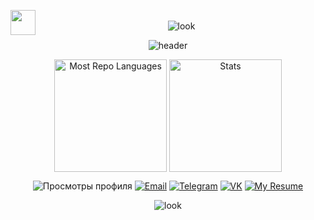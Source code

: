 <div align="center">
  
<img src="https://media1.giphy.com/media/OfgFXNVi8gnEXvbske/giphy.gif" height="40" align="left"> <br>
![look](https://user-images.githubusercontent.com/96011603/211858547-fafd92a4-b773-4c46-94d8-518ff3ce5036.gif)


<!-- кто прочитал тот гей / whoever read it is gay -->
<!--
⠀ ⠀⠀⠀⠀⠀⠀⠀⠀⠀⠀⠀⠀⠀⠀⠀⠀⠀⠀⠀⠀⠀⠀⠀⠀⠀⠀⠀⠀⠀⠀⠀⠀⣀⣀⣀⣀⣀⠀⠀⠀⠀⠀⠀⠀⠀⠀⠀⠀
⠀⠀⠀⠀⠀⠀⠀⠀⠀⠀⠀⠀⠀⠀⠀⠀⠀⠀⠀⠀⠀⠀⠀⠀⠀⠀⠀⠀⠀⠀⠀⠀⢀⣾⠋⠉⠉⠉⠙⠛⠻⢶⣤⡀⠀⠀⠀⠀⠀⠀
⠀⠀⠀⠀⠀⠀⠀⠀⠀⠀⠀⠀⠀⠀⠀⠀⠀⠀⠀⠀⠀⠀⠀⠀⠀⠀⠀⠀⠀⠀⠀⣠⡾⠁⠀⠀⠀⠀⠀⠀⠀⠀⠈⢻⡆⠀⠀⠀⠀⠀
⠀⠀⠀⠀⠀⠀⠀⠀⠀⠀⠀⠀⠀⠀⠀⠀⠀⠀⠀⠀⠀⠀⠀⠀⠀⠀⢀⣀⣀⣠⣴⠟⠀⠀⠀⠀⠀⠀⠀⠀⠀⠀⣠⡟⠁⠀⠀⠀⠀⠀
⠀⠀⠀⠀⠀⠀⠀⠀⠀⠀⠀⠀⠀⠀⠀⠀⠀⠀⠀⠀⠀⢀⣠⣴⠶⠟⠛⠉⠉⠁⠀⠀⠀⠀⠀⠀⠀⠀⠀⠀⠀⢰⡟⠀⠀⠀⠀⠀⠀⠀
⠀⠀⠀⠀⠀⠀⠀⠀⠀⠀⠀⠀⠀⠀⠀⠀⠀⣀⣠⣴⠾⠛⠉⠀⠀⠀⠀⠀⠀⠀⠀⠀⠀⠀⠀⠀⠀⠀⠀⠀⢀⣾⠁⠀⠀⠀⠀⠀⠀⠀
⠀⠀⠀⠀⠀⠀⠀⠀⠀⠀⠀⠀⠀⣠⡶⠛⠛⠋⠉⠀⠀⠀⠀⠀⠀⠀⠀⠀⠀⠀⠀⠀⠀⠀⠀⠀⠀⠀⠀⣴⠟⠁⠀⠀⠀⠀⠀⠀⠀⠀
⠀⠀⠀⠀⠀⠀⠀⠀⠀⠀⠀⠀⣰⡟⠀⠀⠀⠀⠀⠀⠀⠀⠀⠀⠀⠀⠀⠀⠀⠀⠀⠀⠀⠀⠀⠀⠀⢀⣾⠋⠀⠀⠀⠀⠀⠀⠀⠀⠀⠀
⠀⠀⠀⠀⠀⠀⠀⠀⠀⠀⣴⠞⠋⠀⠀⠀⠀⣠⣴⠶⠶⣦⡀⠀⠀⠀⠀⠀⠀⠀⠀⠀⠀⠀⠀⠀⣠⡿⠁⠀⠀⠀⠀⠀⠀⠀⠀⠀⠀⠀
⠀⠀⠀⠀⠀⠀⠀⠀⠀⠀⢿⣄⣀⣀⣤⡴⠟⠋⠀⠀⠀⠘⣷⡀⠀⠀⠀⠀⠀⠀⠀⠀⠀⠀⠀⣰⠟⠀⠀⠀⠀⠀⠀⠀⠀⠀⠀⠀⠀⠀
⠀⠀⠀⠀⠀⠀⠀⠀⠀⠀⢰⣟⠉⠙⢷⣄⠀⠀⠀⠀⠀⠀⠘⣷⠀⠀⠀⠀⠀⠀⠀⠀⠀⠀⣼⠏⠀⠀⠀⠀⠀⠀⠀⠀⠀⠀⠀⠀⠀⠀
⠀⠀⠀⠀⠀⠀⠀⠀⠀⠀⠀⠙⣷⡀⠀⠹⣧⡀⠀⠀⠀⠀⠀⣼⠃⠀⠀⠀⠀⠀⠀⠀⢀⣾⠃⠀⠀⠀⠀⠀⠀⠀⠀⠀⠀⠀⠀⠀⠀⠀
⠀⠀⠀⠀⠀⠀⠀⠀⠀⠀⠀⠀⠘⣷⡀⠀⠈⠛⣷⣤⣴⠶⠟⠃⠀⠀⠀⠀⠀⠀⠀⢀⣾⠃⠀⠀⠀⠀⠀⠀⠀⠀⠀⠀⠀⠀⠀⠀⠀⠀
⠀⠀⠀⠀⠀⠀⠀⠀⠀⠀⠀⠀⠀⠘⣷⡀⠀⠀⠈⠀⠀⠀⠀⠀⠀⠀⠀⠀⠀⠀⢀⣾⠃⠀⠀⠀⠀⠀⠀⠀⠀⠀⠀⠀⠀⠀⠀⠀⠀⠀
⠀⠀⠀⠀⠀⠀⠀⠀⠀⠀⠀⠀⠀⠀⠈⢷⣄⠀⠀⠀⠀⠀⠀⠀⠀⠀⠀⠀⠀⠀⢸⡇⠀⠀⠀⠀⠀⠀⠀⠀⠀⠀⠀⠀⠀⠀⠀⠀⠀⠀
⠀⠀⠀⠀⠀⠀⠀⠀⠀⠀⠀⠀⠀⠀⠀⠀⠙⠻⠟⠛⣻⡿⠀⠀⠀⠀⠀⢀⣤⡾⠛⠀⠀⠀⠀⠀⠀⠀⠀⠀⠀⠀⠀⠀⠀⠀⠀⠀⠀⠀
⠀⠀⠀⠀⠀⠀⠀⠀⠀⠀⠀⠀⠀⠀⠀⠀⠀⠀⣠⡾⠋⠀⠀⠀⠀⢀⣴⠟⣿⠀⠀⠀⠀⠀⠀⠀⠀⠀⠀⠀⠀⠀⠀⠀⠀⠀⠀⠀⠀⠀
⠀⠀⠀⠀⠀⠀⠀⠀⠀⠀⠀⠀⠀⠀⠀⠀⠀⣴⠟⠀⠀⠀⠀⣠⣾⡿⠁⢀⣿⠀⠀⠀⠀⠀⠀⠀⠀⠀⠀⠀⠀⠀⠀⠀⠀⠀⠀⠀⠀⠀
⠀⠀⠀⠀⠀⠀⠀⠀⠀⠀⠀⠀⠀⠀⠀⠀⣼⠏⠀⠀⠀⢀⡾⢫⣿⠁⠀⣼⠇⠀⠀⠀⠀⠀⠀⠀⠀⠀⠀⠀⠀⠀⠀⠀⠀⠀⠀⠀⠀⠀
⠀⠀⠀⠀⠀⠀⠀⠀⠀⠀⠀⠀⠀⠀⢀⡾⠃⠀⠀⢀⣴⠟⢡⡟⣿⠀⠀⣿⠀⠀⠀⠀⠀⠀⠀⠀⠀⠀⠀⠀⠀⠀⠀⠀⠀⠀⠀⠀⠀⠀
⠀⠀⠀⠀⠀⠀⠀⠀⠀⠀⠀⠀⠀⣰⠟⠁⠀⠀⣰⠟⠁⢠⡿⠀⢿⡄⢰⡟⠀⠀⠀⠀⠀⠀⠀⠀⠀⠀⠀⠀⠀⠀⠀⠀⠀⠀⠀⠀⠀⠀
⠀⠀⠀⠀⠀⠀⠀⠀⠀⠀⠀⠀⣼⠏⠀⠀⢠⣾⠋⠀⢀⡿⠁⠀⠈⠛⠿⠃⠀⠀⠀⠀⠀⠀⠀⠀⠀⠀⠀⠀⠀⠀⠀⠀⠀⠀⠀⠀⠀⠀
⠀⠀⠀⠀⠀⠀⠀⠀⠀⠀⠀⢸⡏⠀⠀⣴⢿⡟⠀⠀⣾⠃⠀⠀⠀⠀⠀⠀⠀⠀⠀⠀⠀⠀⠀⠀⠀⠀⠀⠀⠀⠀⠀⠀⠀⠀⠀⠀⠀⠀
⠀⠀⠀⠀⠀⠀⠀⠀⠀⠀⠀⠈⢷⣄⣾⠋⠘⣧⡀⢰⡟⠀⠀⠀⠀⠀⠀⠀⠀⠀⠀⠀⠀⠀⠀⠀⠀⠀⠀⠀⠀⠀⠀⠀⠀⠀⠀⠀⠀⠀
⠀⠀⠀⠀⠀⠀⠀⠀⠀⠀⠀⠀⠀⠉⠁⠀⠀⠈⠛⠋⠀⠀⠀⠀⠀⠀⠀-->

![header](https://capsule-render.vercel.app/api?type=rounded&height=200&color=gradient&text=°º¤ø,¸¸,ø¤º°`°º¤ø,¸,ø¤°º¤ø,¸¸,ø¤º°`°º¤ø,¸&fontSize=52)

<!-- ![header](https://capsule-render.vercel.app/api?type=rounded&height=200&color=gradient&text=Node.js%20Developer&fontSize=52)  -->



<!-- <div> -->
<!--     <h2 align="center">Frontend-stack main<img src="https://media.giphy.com/media/WUlplcMpOCEmTGBtBW/giphy.gif" width="40" aria-hidden="true"> </h2> -->
<!--     <p align="center"> -->
<!--         <img src="https://skillicons.dev/icons?i=html,css,javascript,typescript,scss,react,webpack" height="60"/> -->
<!--       <picture> -->
<!--           <source srcset="soft-skills.png" media="(prefers-color-scheme: dark)"> -->
<!--           <source srcset="frontend-stack-dark.png" media="(prefers-color-scheme: light)">
          <img src="frontend-stack.png" alt="Logo">
        </picture> -->
<!--     </p> -->
<!--     <h6 align="center">Sub-Main frontend skills</h6>
    <p align="center">
        <img src="https://skillicons.dev/icons?i=vite,gulp,threejs,tailwind,bootstrap,figma,babel" height="28"/>
        <a href="https://gsap.com/" target="_blank"><img src="./pngwing.com (10).png" alt="gsap" height="28"/></a>
        <a href="https://github.com/barbajs/barba" target="_blank"><img src="https://raw.githubusercontent.com/barbajs/.github/main/profile/barbajs.svg" alt="barba" height="28"/></a>
        <a href="https://ru.bem.info/" target="_blank"><img src="https://achievement-images.teamtreehouse.com/badges_css_modularsass_stage02.png" alt="bem" height="28"/></a>
        <a href="https://eslint.org/" target="_blank"><img src="./pngwing.com (14).png" alt="eslint" height="28"/></a>
        <a href="https://prettier.io/" target="_blank"><img src="https://github.com/prettier/prettier-logo/blob/master/images/prettier-icon-dark.png?raw=true" alt="prettier" height="28"/></a>
        <a href="https://stylelint.io/" target="_blank"><img src="./Stylelint.png" alt="stylelint" height="28"/></a>
    </p> -->
<!--     <h2 align="center">Backand-stack main<img src="https://media.giphy.com/media/WUlplcMpOCEmTGBtBW/giphy.gif" width="40" aria-hidden="true"> </h2> -->
<!--     <p align="center"> -->
<!--         <img src="https://skillicons.dev/icons?i=nodejs,express" height="60"/> -->
<!--       <picture> -->
<!--           <source srcset="soft-skills.png" media="(prefers-color-scheme: dark)"> -->
<!--           <source srcset="backend-stack-dark.png" media="(prefers-color-scheme: light)">
          <img src="backend-stack-test.png" alt="Logo">
        </picture> -->
<!--     </p> -->
<!--     <h2 align="center">Other skills <img src="https://media.giphy.com/media/WUlplcMpOCEmTGBtBW/giphy.gif" width="40" aria-hidden="true"> </h2> -->
<!--     <p align="center"> -->
<!--         <img src="https://skillicons.dev/icons?i=nodejs,express,docker,postman,postgres,redis" height="60"/> -->
<!--       kafka -->
<!--     </p> -->
<!--     <h2 align="center"> </h2> -->
<!--       <p align="center"> -->
<!--         <img src="soft-skills.png"/> -->
<!--         <picture> -->
<!--           <source srcset="soft-skills.png" media="(prefers-color-scheme: dark)"> -->
<!--           <source srcset="soft-skills-dark.png" media="(prefers-color-scheme: light)"> -->
<!--           <img src="soft-skills.png" alt="Logo"> -->
<!--         </picture> -->
<!--       </p> -->
<!-- </div> -->

<!-- <h2 aria-hidden="true" align="center" style="margin=0; paddong=0"><img src="https://emojis.slackmojis.com/emojis/images/1531849430/4246/blob-sunglasses.gif?1531849430" width="30"/> My GitHub Stats <img src="https://media.giphy.com/media/12oufCB0MyZ1Go/giphy.gif" width="50" aria-hidden="true"></h2> -->

<!-- <div href="https://github.com/dkmfzf/github-readme-stats" align="center"> -->
<!--     <div align="center"> -->
<!--       <img align="center" src="http://github-profile-summary-cards.vercel.app/api/cards/stats?username=dkmfzf&theme=transparent" height="180em" alt="Stats"/> -->
<!--       <img align="center" src="https://github-readme-stats.vercel.app/api/top-langs?username=dkmfzf&hide_border=true&no-bg=true&no-frame=true&layout=compact&theme=transparent&langs_count=8&hide=jupyter%20notebook,css,html,pug,scss" alt="Top Languages"/> -->
<!--       <img align="center" src="http://github-profile-summary-cards.vercel.app/api/cards/most-commit-language?username=dkmfzf&theme=transparent&exclude=html,CSS,SCSS,Jupyter%20Notebook" height="180em" alt="Most Commits Languages"/> -->
<!--       <img align="center" src="http://github-profile-summary-cards.vercel.app/api/cards/repos-per-language?username=dkmfzf&theme=transparent&exclude=html,CSS,SCSS,Jupyter%20Notebook" height="180em" alt="Most Repo Languages"/> -->
<!--       <img align="center" src="http://github-profile-summary-cards.vercel.app/api/cards/productive-time?username=dkmfzf&theme=transparent&utcOffset=7.00" height="180em" alt="Time Graph"/> -->
<!--       <img align="center" src="https://github-profile-summary-cards.vercel.app/api/cards/profile-details?username=dkmfzf&theme=transparent" alt='Profile'/> -->
<!--     </div> -->
<!-- </div> -->



<img align="center" src="http://github-profile-summary-cards.vercel.app/api/cards/repos-per-language?username=dkmfzf&theme=transparent&exclude=html,CSS,SCSS,js,Jupyter%20Notebook" height="180em" alt="Most Repo Languages"/>
<img align="center" src="http://github-profile-summary-cards.vercel.app/api/cards/stats?username=dkmfzf&theme=transparent" height="180em" alt="Stats"/>

![Просмотры профиля](https://komarev.com/ghpvc/?username=dkmfzf&label=Profile%20views&color=green&style=plastic)
[![Email](https://img.shields.io/badge/-Email-D14836?logo=gmail&logoColor=white&style=plastic)](mailto:flim.win@yandex.ru)
[![Telegram](https://img.shields.io/badge/-Telegram-26A5E4?logo=telegram&logoColor=white&style=plastic)](https://t.me/DKMFzF)
[![VK](https://img.shields.io/badge/-VK-0077FF?logo=vk&logoColor=white&style=plastic)](https://vk.com/dkmfzf)
[![My Resume](https://img.shields.io/badge/-Resume-4285F4?logo=google-drive&logoColor=white&style=plastic)](./my-resume.pdf)

![look](https://user-images.githubusercontent.com/96011603/211858547-fafd92a4-b773-4c46-94d8-518ff3ce5036.gif)
</div>
